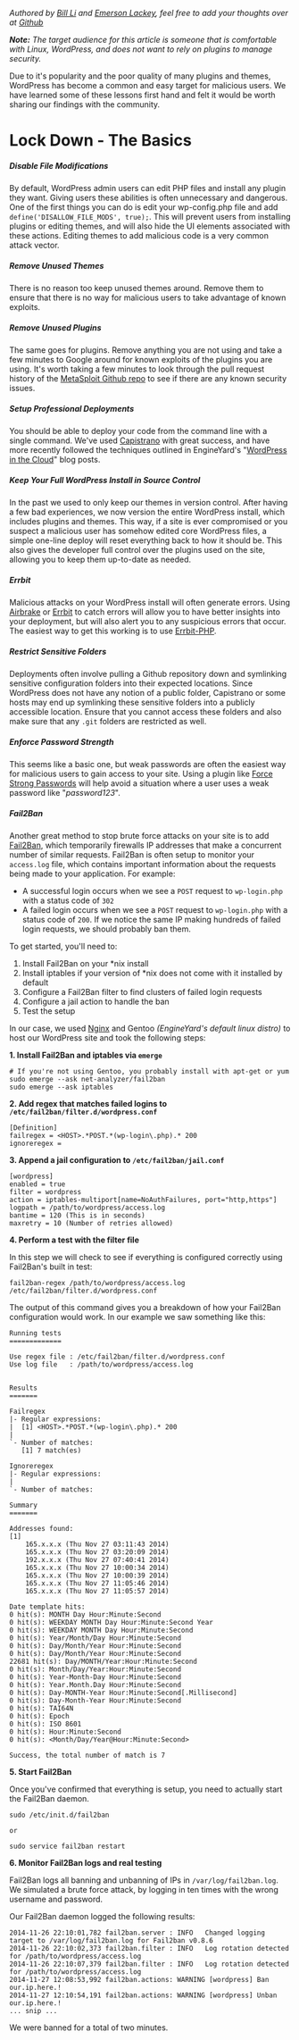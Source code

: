 _Authored by [Bill Li](https://github.com/billxinli) and [Emerson Lackey](https://github.com/Emerson), feel free to add your thoughts over at [Github](https://github.com/twg/BlogPosts/blob/master/2014-11-13-Securing-WordPress.md)_

_**Note:** The target audience for this article is someone that is comfortable with Linux, WordPress, and does not want to rely on plugins to manage security._

Due to it's popularity and the poor quality of many plugins and themes, WordPress has become a common and easy target for malicious users. We have learned some of these lessons first hand and felt it would be worth sharing our findings with the community.

# Lock Down - The Basics

##### Disable File Modifications
By default, WordPress admin users can edit PHP files and install any plugin they want. Giving users these abilities is often unnecessary and dangerous. One of the first things you can do is edit your wp-config.php file and add `define('DISALLOW_FILE_MODS', true);`. This will prevent users from installing plugins or editing themes, and will also hide the UI elements associated with these actions. Editing themes to add malicious code is a very common attack vector.

##### Remove Unused Themes
There is no reason too keep unused themes around. Remove them to ensure that there is no way for malicious users to take advantage of known exploits.

##### Remove Unused Plugins
The same goes for plugins. Remove anything you are not using and take a few minutes to Google around for known exploits of the plugins you are using. It's worth taking a few minutes to look through the pull request history of the [MetaSploit Github repo](https://github.com/rapid7/metasploit-framework/pulls?q=is%3Apr+wordpress+is%3Aclosed) to see if there are any known security issues.

##### Setup Professional Deployments
You should be able to deploy your code from the command line with a single command. We've used [Capistrano](http://capistranorb.com/) with great success, and have more recently followed the techniques outlined in EngineYard's "[WordPress in the Cloud](https://blog.engineyard.com/2014/wordpress-in-the-cloud-part-1)" blog posts.

##### Keep Your Full WordPress Install in Source Control
In the past we used to only keep our themes in version control. After having a few bad experiences, we now version the entire WordPress install, which includes plugins and themes. This way, if a site is ever compromised or you suspect a malicious user has somehow edited core WordPress files, a simple one-line deploy will reset everything back to how it should be. This also gives the developer full control over the plugins used on the site, allowing you to keep them up-to-date as needed.

##### Errbit
Malicious attacks on your WordPress install will often generate errors. Using [Airbrake](https://airbrake.io/) or [Errbit](https://github.com/errbit/errbit) to catch errors will allow you to have better insights into your deployment, but will also alert you to any suspicious errors that occur. The easiest way to get this working is to use [Errbit-PHP](https://github.com/flippa/errbit-php).

##### Restrict Sensitive Folders
Deployments often involve pulling a Github repository down and symlinking sensitive configuration folders into their expected locations. Since WordPress does not have any notion of a public folder, Capistrano or some hosts may end up symlinking these sensitive folders into a publicly accessible location. Ensure that you cannot access these folders and also make sure that any `.git` folders are restricted as well. 

##### Enforce Password Strength
This seems like a basic one, but weak passwords are often the easiest way for malicious users to gain access to your site. Using a plugin like [Force Strong Passwords](https://wordpress.org/plugins/force-strong-passwords/) will help avoid a situation where a user uses a weak password like "_password123_". 

##### Fail2Ban
Another great method to stop brute force attacks on your site is to add [Fail2Ban](https://github.com/fail2ban/fail2ban), which temporarily firewalls IP addresses that make a concurrent number of similar requests. Fail2Ban is often setup to monitor your `access.log` file, which contains important information about the requests being made to your application. For example:

- A successful login occurs when we see a `POST` request to `wp-login.php` with a status code of `302`
- A failed login occurs when we see a `POST` request to `wp-login.php` with a status code of `200`. If we notice the same IP making hundreds of failed login requests, we should probably ban them.

To get started, you'll need to:

1. Install Fail2Ban on your *nix install
2. Install iptables if your version of *nix does not come with it installed by default
3. Configure a Fail2Ban filter to find clusters of failed login requests
4. Configure a jail action to handle the ban
5. Test the setup

In our case, we used [Nginx](http://nginx.org/) and Gentoo _(EngineYard's default linux distro)_ to host our WordPress site and took the following steps:

**1. Install Fail2Ban and iptables via `emerge`**

    # If you're not using Gentoo, you probably install with apt-get or yum
    sudo emerge --ask net-analyzer/fail2ban
    sudo emerge --ask iptables

**2. Add regex that matches failed logins to `/etc/fail2ban/filter.d/wordpress.conf`**

    [Definition]
    failregex = <HOST>.*POST.*(wp-login\.php).* 200
    ignoreregex =

**3. Append a jail configuration to `/etc/fail2ban/jail.conf`**

    [wordpress]
    enabled = true
    filter = wordpress
    action = iptables-multiport[name=NoAuthFailures, port="http,https"]
    logpath = /path/to/wordpress/access.log
    bantime = 120 (This is in seconds)
    maxretry = 10 (Number of retries allowed)

**4. Perform a test with the filter file**

In this step we will check to see if everything is configured correctly using Fail2Ban's built in test:

    fail2ban-regex /path/to/wordpress/access.log /etc/fail2ban/filter.d/wordpress.conf

The output of this command gives you a breakdown of how your Fail2Ban configuration would work. In our example we saw something like this:

    Running tests
    =============

    Use regex file : /etc/fail2ban/filter.d/wordpress.conf
    Use log file   : /path/to/wordpress/access.log


    Results
    =======

    Failregex
    |- Regular expressions:
    |  [1] <HOST>.*POST.*(wp-login\.php).* 200
    |
    `- Number of matches:
       [1] 7 match(es)

    Ignoreregex
    |- Regular expressions:
    |
    `- Number of matches:

    Summary
    =======
    
    Addresses found:
    [1]
        165.x.x.x (Thu Nov 27 03:11:43 2014)
        165.x.x.x (Thu Nov 27 03:20:09 2014)
        192.x.x.x (Thu Nov 27 07:40:41 2014)
        165.x.x.x (Thu Nov 27 10:00:34 2014)
        165.x.x.x (Thu Nov 27 10:00:39 2014)
        165.x.x.x (Thu Nov 27 11:05:46 2014)
        165.x.x.x (Thu Nov 27 11:05:57 2014)

    Date template hits:
    0 hit(s): MONTH Day Hour:Minute:Second
    0 hit(s): WEEKDAY MONTH Day Hour:Minute:Second Year
    0 hit(s): WEEKDAY MONTH Day Hour:Minute:Second
    0 hit(s): Year/Month/Day Hour:Minute:Second
    0 hit(s): Day/Month/Year Hour:Minute:Second
    0 hit(s): Day/Month/Year Hour:Minute:Second
    22681 hit(s): Day/MONTH/Year:Hour:Minute:Second
    0 hit(s): Month/Day/Year:Hour:Minute:Second
    0 hit(s): Year-Month-Day Hour:Minute:Second
    0 hit(s): Year.Month.Day Hour:Minute:Second
    0 hit(s): Day-MONTH-Year Hour:Minute:Second[.Millisecond]
    0 hit(s): Day-Month-Year Hour:Minute:Second
    0 hit(s): TAI64N
    0 hit(s): Epoch
    0 hit(s): ISO 8601
    0 hit(s): Hour:Minute:Second
    0 hit(s): <Month/Day/Year@Hour:Minute:Second>

    Success, the total number of match is 7

**5. Start Fail2Ban**

Once you've confirmed that everything is setup, you need to actually start the Fail2Ban daemon.

    sudo /etc/init.d/fail2ban
    
    or
    
    sudo service fail2ban restart


**6. Monitor Fail2Ban logs and real testing**

Fail2Ban logs all banning and unbanning of IPs in `/var/log/fail2ban.log`. We simulated a brute force attack, by logging in ten times with the wrong username and password.

Our Fail2Ban daemon logged the following results:

    2014-11-26 22:10:01,782 fail2ban.server : INFO   Changed logging target to /var/log/fail2ban.log for Fail2ban v0.8.6
    2014-11-26 22:10:02,373 fail2ban.filter : INFO   Log rotation detected for /path/to/wordpress/access.log
    2014-11-26 22:10:07,379 fail2ban.filter : INFO   Log rotation detected for /path/to/wordpress/access.log
    2014-11-27 12:08:53,992 fail2ban.actions: WARNING [wordpress] Ban our.ip.here.!
    2014-11-27 12:10:54,191 fail2ban.actions: WARNING [wordpress] Unban our.ip.here.! 
    ... snip ...
    
We were banned for a total of two minutes.
